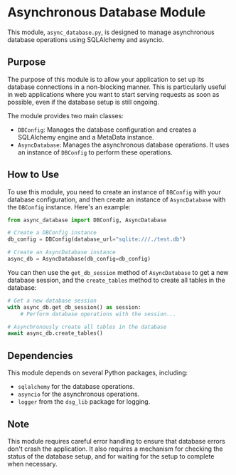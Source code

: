 # Asynchronous Database Module

This module, `async_database.py`, is designed to manage asynchronous database operations using SQLAlchemy and asyncio.

## Purpose

The purpose of this module is to allow your application to set up its database connections in a non-blocking manner. This is particularly useful in web applications where you want to start serving requests as soon as possible, even if the database setup is still ongoing.

The module provides two main classes:

- `DBConfig`: Manages the database configuration and creates a SQLAlchemy engine and a MetaData instance.
- `AsyncDatabase`: Manages the asynchronous database operations. It uses an instance of `DBConfig` to perform these operations.

## How to Use

To use this module, you need to create an instance of `DBConfig` with your database configuration, and then create an instance of `AsyncDatabase` with the `DBConfig` instance. Here's an example:

```python
from async_database import DBConfig, AsyncDatabase

# Create a DBConfig instance
db_config = DBConfig(database_url="sqlite:///./test.db")

# Create an AsyncDatabase instance
async_db = AsyncDatabase(db_config=db_config)
```

You can then use the `get_db_session` method of `AsyncDatabase` to get a new database session, and the `create_tables` method to create all tables in the database:

```python
# Get a new database session
with async_db.get_db_session() as session:
    # Perform database operations with the session...

# Asynchronously create all tables in the database
await async_db.create_tables()
```

## Dependencies

This module depends on several Python packages, including:

- `sqlalchemy` for the database operations.
- `asyncio` for the asynchronous operations.
- `logger` from the `dsg_lib` package for logging.

## Note

This module requires careful error handling to ensure that database errors don't crash the application. It also requires a mechanism for checking the status of the database setup, and for waiting for the setup to complete when necessary.